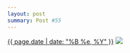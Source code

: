 ```yaml
---
layout: post
summary: Post #55
---
```


<p>
  <time><a href="/55">{{ page.date | date: "%B %e, %Y" }}</a></time>
  <a href="/55"><img src="{{ site.assets_url }}/55-320.jpg" srcset="{{ site.assets_url }}/55-640.jpg 640w, {{ site.assets_url }}/55-480.jpg 480w, {{ site.assets_url }}/55-320.jpg 320w, {{ site.assets_url }}/55-160.jpg 160w" sizes="(min-width: 700px) 50vw, calc(100vw - 2rem)" /></a>
</p>
